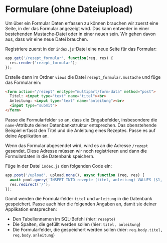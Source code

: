 # Formulare (ohne Dateiupload)

Um über ein Formular Daten erfassen zu können brauchen wir zuerst eine Seite, in der das Formular angezeigt wird. Das kann entweder in einer bestehenden Mustache-Datei oder in einer neuen sein.
Wir gehen davon aus, dass wir eine neue Datei brauchen.

Registriere zuerst in der `index.js`-Datei eine neue Seite für das Formular:

```js
app.get('/rezept_formular', function(req, res) {
  res.render('rezept_formular');
});
```

Erstelle dann im Ordner `views` die Datei `rezept_formular.mustache` und füge das Formular ein:

```html
<form action="/rezept" enctype="multipart/form-data" method="post">
  Titel: <input type="text" name="titel"><br>
  Anleitung: <input type="text" name="anleitung"><br>
  <input type="submit">
</form>
```

Passe die Formularfelder so an, dass die Eingabefelder, insbesondere die `name`-Attribute deiner Datenbankstruktur entsprechen. Das obenstehende Beispiel erfasst den Titel und die Anleitung eines Rezeptes. Passe es auf deine Applikation an.

Wenn das Formular abgesendet wird, wird es an die Adresse `/rezept` gesendet. Diese Adresse müssen wir noch registrieren und dann die Formulardaten in die Datenbank speichern.

Füge in der Datei `index.js` den folgenden Code ein:

```js
app.post('/upload', upload.none(), async function (req, res) {
  await pool.query('INSERT INTO rezepte (titel, anleitung) VALUES ($1, $2)', [req.body.titel, req.body.anleitung]);
  res.redirect('/');
});
```

Damit werden die Formularfelder `titel` und `anleitung` in die Datenbank gespeichert. Passe auch hier die folgenden Angaben an, damit sie deiner Applikation entsprechen:

* Den Tabellennamen im SQL-Befehl (hier: `rezepte`)
* Die Spalten, die gefüllt werden sollen (hier: `titel, anleitung`)
* Die Formularfelder, die gespeichert werden sollen (hier: `req.body.titel, req.body.anleitung`)
